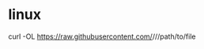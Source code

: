 # linux

curl -OL https://raw.githubusercontent.com/<username>/<repo-name>/<branch-name>/path/to/file
